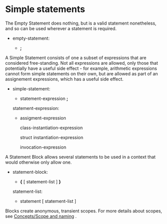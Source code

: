

Simple statements
=================

The Empty Statement does nothing, but is a valid statement nonetheless,
and so can be used wherever a statement is required.

-   empty-statement:

    -   **;**

A Simple Statement consists of one a subset of expressions that are considered free-standing. Not all expressions are allowed, only those that potentially have a useful side effect - for example, arithmetic expressions cannot form simple statements on their own, but are allowed as part of an assignement expressions, which has a useful side effect.

-   simple-statement:

    -   statement-expression **;**

    statement-expression:

    -   assigment-expression

        class-instantiation-expression

        struct instantiation-expression

        invocation-expression

A Statement Block allows several statements to be used in a context that would otherwise only allow one.

-   statement-block:

    -   **{** [ statement-list ] **}**

    statement-list:

    -   statement [ statement-list ]

Blocks create anonymous, transient scopes. For more details about scopes, see [Concepts/Scope and naming](http://wiki.gnome.org/action/show/Projects/Vala/Manual/Export/Vala/Manual/Concepts#Scope_and_naming)
.


